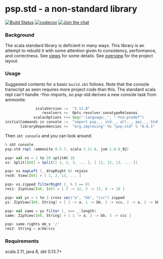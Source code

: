 psp.std - a non-standard library
================================

[![Build Status](https://travis-ci.org/paulp/psp-std.svg?branch=master)](https://travis-ci.org/paulp/psp-std) [![codecov](https://codecov.io/gh/paulp/psp-std/branch/master/graph/badge.svg?bloop)](https://codecov.io/gh/paulp/psp-std) [![Join the chat](https://badges.gitter.im/Join%20Chat.svg)](https://gitter.im/paulp/psp-std)

### Background

The scala standard library is deficient in many ways. This library is an attempt to rebuild it with some attention given to consistency, performance, and correctness. See [views](doc/views.md) for some details. See [overview](doc/overview.md) for the project layout.

### Usage

Suggested contents for a basic `build.sbt` follows. Note that the console transcript as seen requires more project code than this. The standard scala repl can't handle -Yno-imports, so psp-std derives a new console task from ammonite.

```scala
              scalaVersion :=  "2.11.8"
                 resolvers +=  Opts.resolver.sonatypeReleases
             scalacOptions ++= Seq("-language:_", "-Yno-predef")
initialCommands in console :=  "import psp._, std._, all._, api._, StdShow._"
       libraryDependencies +=  "org.improving" %% "psp-std" % "0.6.1"
```

Then `sbt console` and you can look around.
```scala
% sbt console
psp-std repl (ammonite 0.5.7, scala 2.11.8, jvm 1.8.0_92)

psp> val xs = 1 to 20 splitAt 10
xs: Split[Int] = Split([ 1, 2, 3, ... ], [ 11, 12, 13, ... ])

psp> xs mapLeft (_ dropRight 8) rejoin
res0: View[Int] = [ 1, 2, 11, ... ]

psp> xs.zipped filterRight (_ % 3 == 0)
res1: ZipView[Int, Int] = [ 2 -> 12, 5 -> 15, 8 -> 18 ]

psp> val ys = 1 to 3 cross vec("a", "bb", "ccc") zipped
ys: ZipView[Int, String] = [ 1 -> a, 1 -> bb, 1 -> ccc, 2 -> a, 2 -> bb, 2 -> ccc, 3 -> a, 3 -> bb, 3 -> ccc ]

psp> val same = ys filter (_ === _.length)
same: ZipView[Int, String] = [ 1 -> a, 2 -> bb, 3 -> ccc ]

psp> same.rights mk_s '/'
res2: String = a/bb/ccc
```

### Requirements

scala 2.11, java 8, sbt 0.13.7+
